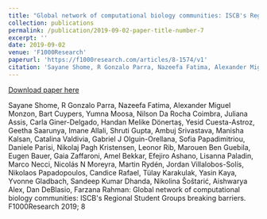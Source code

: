 ```yaml
---
title: "Global network of computational biology communities: ISCB's Regional Student Groups breaking barriers"
collection: publications
permalink: /publication/2019-09-02-paper-title-number-7
excerpt: ''
date: 2019-09-02
venue: 'F1000Research'
paperurl: 'https://f1000research.com/articles/8-1574/v1'
citation: 'Sayane Shome, R Gonzalo Parra, Nazeefa Fatima, Alexander Miguel Monzon, Bart Cuypers, Yumna Moosa, Nilson Da Rocha Coimbra, Juliana Assis, Carla Giner-Delgado, Handan Melike Dönertaş, Yesid Cuesta-Astroz, Geetha Saarunya, Imane Allali, Shruti Gupta, Ambuj Srivastava, Manisha Kalsan, Catalina Valdivia, Gabriel J Olguin-Orellana, Sofia Papadimitriou, Daniele Parisi, Nikolaj Pagh Kristensen, Leonor Rib, Marouen Ben Guebila, Eugen Bauer, Gaia Zaffaroni, Amel Bekkar, Efejiro Ashano, Lisanna Paladin, Marco Necci, Nicolás N Moreyra, Martin Rydén, Jordan Villalobos-Solís, Nikolaos Papadopoulos, Candice Rafael, Tülay Karakulak, Yasin Kaya, Yvonne Gladbach, Sandeep Kumar Dhanda, Nikolina Šoštarić, Aishwarya Alex, Dan DeBlasio, Farzana Rahman (2019). &quot;Global network of computational biology communities: ISCB's Regional Student Groups breaking barriers.&quot; <i>F1000Research</i>. 8.'
---
```


[Download paper here](https://f1000research.com/articles/8-1574/v1)

Sayane Shome, R Gonzalo Parra, Nazeefa Fatima, Alexander Miguel Monzon, Bart Cuypers, Yumna Moosa, Nilson Da Rocha Coimbra, Juliana Assis, Carla Giner-Delgado, Handan Melike Dönertaş, Yesid Cuesta-Astroz, Geetha Saarunya, Imane Allali, Shruti Gupta, Ambuj Srivastava, Manisha Kalsan, Catalina Valdivia, Gabriel J Olguin-Orellana, Sofia Papadimitriou, Daniele Parisi, Nikolaj Pagh Kristensen, Leonor Rib, Marouen Ben Guebila, Eugen Bauer, Gaia Zaffaroni, Amel Bekkar, Efejiro Ashano, Lisanna Paladin, Marco Necci, Nicolás N Moreyra, Martin Rydén, Jordan Villalobos-Solís, Nikolaos Papadopoulos, Candice Rafael, Tülay Karakulak, Yasin Kaya, Yvonne Gladbach, Sandeep Kumar Dhanda, Nikolina Šoštarić, Aishwarya Alex, Dan DeBlasio, Farzana Rahman: Global network of computational biology communities: ISCB's Regional Student Groups breaking barriers. F1000Research 2019; 8